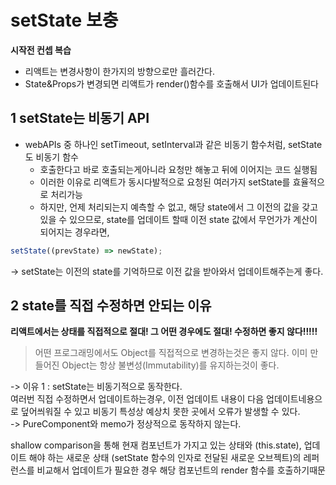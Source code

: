 # setState 보충

**시작전 컨셉 복습** <br>

- 리액트는 변경사항이 한가지의 방향으로만 흘러간다.
- State&Props가 변경되면 리액트가 render()함수를 호출해서 UI가 업데이트된다

## 1 setState는 비동기 API

- webAPIs 중 하나인 setTimeout, setInterval과 같은 비동기 함수처럼, setState도 비동기 함수
  - 호출한다고 바로 호출되는게아니라 요청만 해놓고 뒤에 이어지는 코드 실행됨
  - 이러한 이유로 리액트가 동시다발적으로 요청된 여러가지 setState를 효율적으로 처리가능
  - 하지만, 언제 처리되는지 예측할 수 없고, 해당 state에서 그 이전의 값을 갖고있을 수 있으므로,
    state를 업데이트 할때 이전 state 값에서 무언가가 계산이 되어지는 경우라면,

```javascript
setState((prevState) => newState);
```

-> setState는 이전의 state를 기억하므로 이전 값을 받아와서 업데이트해주는게 좋다.

## 2 state를 직접 수정하면 안되는 이유

**리액트에서는 상태를 직접적으로 절대! 그 어떤 경우에도 절대! 수정하면 좋지 않다!!!!!** <br>

> 어떤 프로그래밍에서도 Object를 직접적으로 변경하는것은 좋지 않다. 이미 만들어진 Object는 항상 불변성(Immutability)를 유지하는것이 좋다.

-> 이유 1 : setState는 비동기적으로 동작한다.<br>
여러번 직접 수정하면서 업데이트하는경우, 이전 업데이트 내용이 다음 업데이트네용으로 덮어씌워질 수 있고 비동기 특성상 예상치 못한 곳에서 오류가 발생할 수 있다.<br>
-> PureComponent와 memo가 정상적으로 동작하지 않는다. <br>

shallow comparison을 통해 현재 컴포넌트가 가지고 있는 상태와 (this.state), 업데이트 해야 하는 새로운 상태 (setState 함수의 인자로 전달된 새로운 오브젝트)의 레퍼런스를 비교해서 업데이트가 필요한 경우 해당 컴포넌트의 render 함수를 호출하기때문

